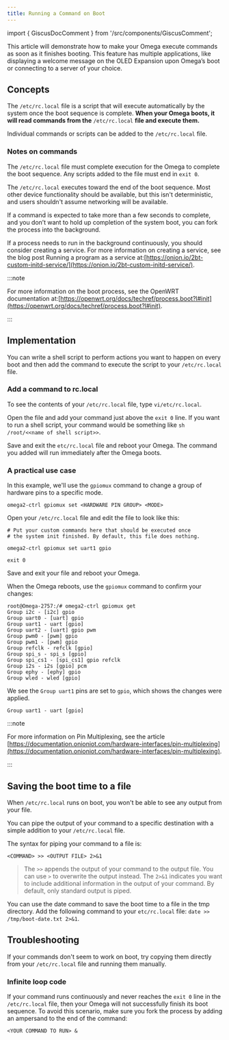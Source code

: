 ```yaml
---
title: Running a Command on Boot
---
```


import { GiscusDocComment } from '/src/components/GiscusComment';

This article will demonstrate how to make your Omega execute commands as soon as it finishes booting. This feature has multiple applications, like displaying a welcome message on the OLED Expansion upon Omega’s boot or connecting to a server of your choice.

## Concepts

The `/etc/rc.local` file is a script that will execute automatically by the system once the boot sequence is complete. **When your Omega boots, it will read commands from the** `/etc/rc.local` **file and execute them.**

Individual commands or scripts can be added to the `/etc/rc.local` file.

### Notes on commands

The `/etc/rc.local` file must complete execution for the Omega to complete the boot sequence. Any scripts added to the file must end in `exit 0`.

The `/etc/rc.local` executes toward the end of the boot sequence. Most other device functionality should be available, but this isn't deterministic, and users shouldn't assume networking will be available.

If a command is expected to take more than a few seconds to complete, and you don’t want to hold up completion of the system boot, you can fork the process into the background.

If a process needs to run in the background continuously, you should consider creating a service. For more information on creating a service, see the blog post Running a program as a service at:[https://onion.io/2bt-custom-initd-service/](https://onion.io/2bt-custom-initd-service/).

:::note

For more information on the boot process, see the OpenWRT documentation at:[https://openwrt.org/docs/techref/process.boot?l#init](https://openwrt.org/docs/techref/process.boot?l#init).

:::

## Implementation

You can write a shell script to perform actions you want to happen on every boot and then add the command to execute the script to your `/etc/rc.local` file.

### Add a command to rc.local

To see the contents of your `/etc/rc.local` file, type `vi/etc/rc.local`.

Open the file and add your command just above the `exit 0` line. If you want to run a shell script, your command would be something like `sh /root/<<name of shell script>>`.

Save and exit the `etc/rc.local` file and reboot your Omega. The command you added will run immediately after the Omega boots.

### A practical use case

In this example, we'll use the `gpiomux` command to change a group of hardware pins to a specific mode.

```Shell
omega2-ctrl gpiomux set <HARDWARE PIN GROUP> <MODE>
```

Open your `/etc/rc.local` file and edit the file to look like this:

```Shell
# Put your custom commands here that should be executed once
# the system init finished. By default, this file does nothing.

omega2-ctrl gpiomux set uart1 gpio

exit 0
```

Save and exit your file and reboot your Omega.

When the Omega reboots, use the `gpiomux` command to confirm your changes:

```Shell
root@Omega-2757:/# omega2-ctrl gpiomux get
Group i2c - [i2c] gpio
Group uart0 - [uart] gpio
Group uart1 - uart [gpio]
Group uart2 - [uart] gpio pwm
Group pwm0 - [pwm] gpio
Group pwm1 - [pwm] gpio
Group refclk - refclk [gpio]
Group spi_s - spi_s [gpio]
Group spi_cs1 - [spi_cs1] gpio refclk
Group i2s - i2s [gpio] pcm
Group ephy - [ephy] gpio
Group wled - wled [gpio]
```

We see the `Group uart1` pins are set to `gpio`, which shows the changes were applied.

```Shell
Group uart1 - uart [gpio]
```

:::note

For more information on Pin Multiplexing, see the article [https://documentation.onioniot.com/hardware-interfaces/pin-multiplexing](https://documentation.onioniot.com/hardware-interfaces/pin-multiplexing).

:::

## Saving the boot time to a file

When `/etc/rc.local` runs on boot, you won't be able to see any output from your file.

You can pipe the output of your command to a specific destination with a simple addition to your `/etc/rc.local` file.

The syntax for piping your command to a file is:

 ```Shell
<COMMAND> >> <OUTPUT FILE> 2>&1
```

> The `>>` appends the output of your command to the output file. You can use `>` to overwrite the output instead. The `2>&1` indicates you want to include additional information in the output of your command. By default, only standard output is piped.

You can use the date command to save the boot time to a file in the tmp directory. Add the following command to your `etc/rc.local` file: `date >> /tmp/boot-date.txt 2>&1`.

## Troubleshooting

If your commands don't seem to work on boot, try copying them directly from your `/etc/rc.local` file and running them manually.

### Infinite loop code

If your command runs continuously and never reaches the `exit 0` line in the `/etc/rc.local` file, then your Omega will not successfully finish its boot sequence. To avoid this scenario, make sure you fork the process by adding an ampersand to the end of the command:

```Shell
<YOUR COMMAND TO RUN> &
```

<GiscusDocComment />
